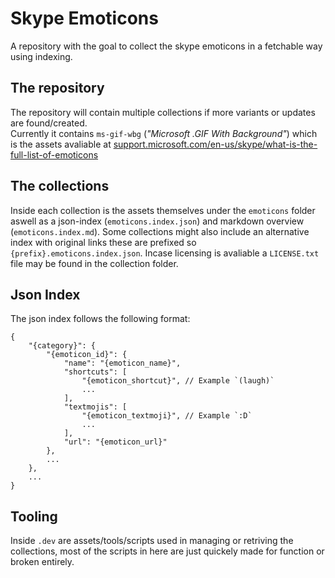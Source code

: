 # Skype Emoticons
A repository with the goal to collect the skype emoticons in a fetchable way using indexing.

## The repository
The repository will contain multiple collections if more variants or updates are found/created.<br>
Currently it contains `ms-gif-wbg` (*"Microsoft .GIF With Background"*) which is the assets avaliable at [support.microsoft.com/en-us/skype/what-is-the-full-list-of-emoticons](https://support.microsoft.com/en-us/skype/what-is-the-full-list-of-emoticons-01af0c65-529f-4a4d-8e3a-a393033a359a)

## The collections
Inside each collection is the assets themselves under the `emoticons` folder aswell as a json-index (`emoticons.index.json`) and markdown overview (`emoticons.index.md`). 
Some collections might also include an alternative index with original links these are prefixed so `{prefix}.emoticons.index.json`.
Incase licensing is avaliable a `LICENSE.txt` file may be found in the collection folder.

## Json Index
The json index follows the following format:
```JSONC
{
    "{category}": {
        "{emoticon_id}": {
            "name": "{emoticon_name}",
            "shortcuts": [
                "{emoticon_shortcut}", // Example `(laugh)`
                ...
            ],
            "textmojis": [
                "{emoticon_textmoji}", // Example `:D`
                ...
            ],
            "url": "{emoticon_url}"
        },
        ...
    },
    ...
}
```

## Tooling
Inside `.dev` are assets/tools/scripts used in managing or retriving the collections, most of the scripts in here are just quickely made for function or broken entirely.
